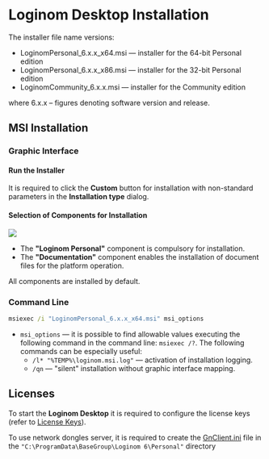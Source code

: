 # Loginom Desktop Installation

The installer file name versions:

* LoginomPersonal_6.x.x_x64.msi — installer for the 64-bit Personal edition
* LoginomPersonal_6.x.x_x86.msi — installer for the 32-bit Personal edition
* LoginomCommunity_6.x.x.msi — installer for the Community edition

where 6.x.x – figures denoting software version and release.

## MSI Installation

### Graphic Interface

#### Run the Installer

It is required to click the  **Custom** button for installation with non-standard parameters in the **Installation type** dialog.

#### Selection of Components for Installation

![](../images/personal_msi_features_default.png)

* The **"Loginom Personal"** component is compulsory for installation.
* The **"Documentation"** component enables the installation of document files for the platform operation.

All components are installed by default.

### Command Line

```cmd
msiexec /i "LoginomPersonal_6.x.x_x64.msi" msi_options
```

* `msi_options` — it is possible to find allowable values executing the following command in the command line: `msiexec /?`. The following commands can be especially useful:
   * `/l* "%TEMP%\loginom.msi.log"` — activation of installation logging.
   * `/qn` — "silent" installation without graphic interface mapping.

## Licenses

To start the **Loginom Desktop** it is required to configure the license keys (refer to  [License Keys](../licenses/README.md)).

To use network dongles server, it is required to create the [GnClient.ini](https://dev.guardant.ru/pages/viewpage.action?pageId=1277980) file in the `"C:\ProgramData\BaseGroup\Loginom 6\Personal"` directory

